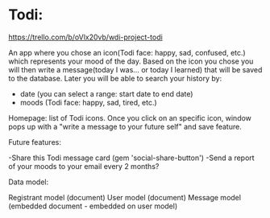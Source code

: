 Todi:
========

https://trello.com/b/oVlx20vb/wdi-project-todi 

An app where you chose an icon(Todi face: happy, sad, confused, etc.) which represents your mood of the day. Based on the icon you chose you will then write a message(today I was… or today I learned) that will be saved to the database. Later you will be able to search your history by:

- date (you can select a range: start date to end date)
- moods (Todi face: happy, sad, tired, etc.)

Homepage: list of Todi icons. Once you click on an specific icon, window pops up with a "write a message to your future self" and save feature.

Future features: 

-Share this Todi message card (gem 'social-share-button')
-Send  a report of your moods to your email every 2 months?


Data model:

Registrant model     (document)
User model           (document) 
Message model        (embedded document - embedded on user model) 
